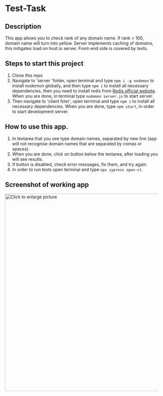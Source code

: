 # Test-Task
## Description
This app allows you to check rank of any domain name. If rank < 100, domain name will turn into yellow.
Server implements caching of domains, this mitigates load on host.io server. Front-end side is covered by tests. 
## Steps to start this project
1.  Clone this repo
2.  Navigate to 'server 'folder, open terminal and type `npm i -g nodemon` to install nodemon globally, and then type `npm i` to install all necessary dependencies, then you need to install redis from [Redis official website](https://redis.io/download/). When you are done, in terminal type `nodemon server.js` to start server.
4.  Then navigate to 'client foler', open terminal and type `npm i` to install all necessary dependencies. When you are done, type `npm start`, in order to start development server.
## How to use this app.
1. In textarea that you see type domain names, separated by new line (app will not recognise domain names that are separated by comas or spaces).
2. When you are done, click on button below the textarea, after loading you will see results.
3. If button is disabled, check error messages, fix them, and try again.
4. In order to run tests open terminal and type `npx cypress open-ct`.

## Screenshot of working app
<a href="https://drive.google.com/uc?export=view&id=1NwRQU6rshon08psYovNm_wAnCvLZnUX2"><img src="https://drive.google.com/uc?export=view&id=1NwRQU6rshon08psYovNm_wAnCvLZnUX2" style="width: 650px; max-width: 100%; height: auto" title="Click to enlarge picture" />

